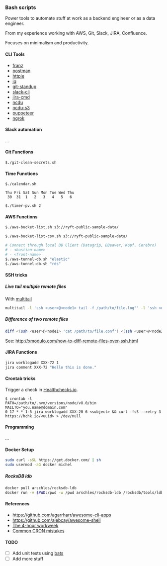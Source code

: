 ### Bash scripts

Power tools to automate stuff at work as a backend engineer or as a data engineer.

From my experience working with AWS, Git, Slack, JIRA, Confluence.

Focuses on minimalism and productivity.

#### CLI Tools

- [franz](https://github.com/meetfranz/franz)
- [postman](https://www.getpostman.com)
- [httpie](https://httpie.org)
- [jq](https://stedolan.github.io/jq/)
- [git-standup](https://github.com/kamranahmedse/git-standup)
- [slack-cli](https://github.com/candrholdings/slack-cli)
- [jira-cmd](https://github.com/germanrcuriel/jira-cmd)
- [ncdu](https://dev.yorhel.nl/ncdu)
- [ncdu-s3](https://github.com/EverythingMe/ncdu-s3)
- [puppeteer](https://github.com/GoogleChrome/puppeteer)
- [ngrok](https://ngrok.com)

#### Slack automation

...

#### Git Functions

```
$./git-clean-secrets.sh
```

#### Time Functions
```
$./calendar.sh

Thu	Fri	Sat	Sun	Mon	Tue	Wed	Thu
 30	 31	 1	 2	 3	 4	 5	 6

$./timer-pv.sh 2
```

#### AWS Functions

```bash
$./aws-bucket-list.sh s3://ryft-public-sample-data/

$./aws-bucket-list-csv.sh s3://ryft-public-sample-data/

# Connect through local DB Client (Datagrip, DBeaver, Kopf, Cerebro)
# - <bastion-name>
# - <front-name>
$./aws-tunnel-db.sh "elastic"
$./aws-tunnel-db.sh "rds"
```

#### SSH tricks

##### Live tail multiple remote files

With [multitail](https://www.vanheusden.com/multitail/)

```bash
multitail -l 'ssh <user>@<node1> tail -f /path/to/file.log"' -l 'ssh <user>@<node2> "tail -f /path/to/file.log"'
```

##### Difference of two remote files

```bash
diff <(ssh <user>@<node1> 'cat /path/to/file.conf') <(ssh <user>@<node2> 'cat /path/to/file.conf')
```

See: http://xmodulo.com/how-to-diff-remote-files-over-ssh.html

#### JIRA Functions

```bash
jira worklogadd XXX-72 1
jira comment XXX-72 "Hello this is done."
```

#### Crontab tricks

Trigger a check in [Healthchecks.io](https://healthchecks.io/checks/).

```
$ crontab -l
PATH=/path/to/.nvm/versions/node/v8.0/bin
MAILTO="you.name@domain.com"
0 17 * * 1-5 jira worklogadd XXX-20 6 <subject> && curl -fsS --retry 3 https://hchk.io/<uuid> > /dev/null
```

#### Programming

...

#### Docker Setup

```bash
sudo curl -sSL https://get.docker.com/ | sh
sudo usermod -aG docker michel
```

##### RocksDB ldb

```bash
docker pull arschles/rocksdb-ldb
docker run -v $PWD:/pwd -w /pwd arschles/rocksdb-ldb /rocksdb/tools/ldb --db=. scan
```

#### References

- https://github.com/agarrharr/awesome-cli-apps
- https://github.com/alebcay/awesome-shell
- [The 4-hour workweek](https://www.goodreads.com/book/show/368593.The_4_Hour_Workweek)
- [Common CRON mistakes](http://www.alleft.com/sysadmin/common-cron-mistakes/)

#### TODO

- [ ] Add unit tests using [bats](https://github.com/sstephenson/bats)
- [ ] Add more stuff
